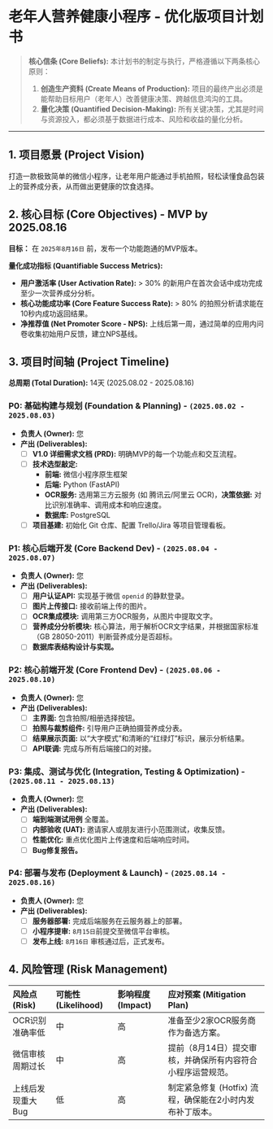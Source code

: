 # 老年人营养健康小程序 - 优化版项目计划书

> **核心信条 (Core Beliefs):** 本计划书的制定与执行，严格遵循以下两条核心原则：
> 1.  **创造生产资料 (Create Means of Production):** 项目的最终产出必须是能帮助目标用户（老年人）改善健康决策、跨越信息鸿沟的工具。
> 2.  **量化决策 (Quantified Decision-Making):** 所有关键决策，尤其是时间与资源投入，都必须基于数据进行成本、风险和收益的量化分析。

---

## 1. 项目愿景 (Project Vision)

打造一款极致简单的微信小程序，让老年用户能通过手机拍照，轻松读懂食品包装上的营养成分表，从而做出更健康的饮食选择。

## 2. 核心目标 (Core Objectives) - MVP by 2025.08.16

**目标：** 在 `2025年8月16日` 前，发布一个功能跑通的MVP版本。

**量化成功指标 (Quantifiable Success Metrics):**

*   **用户激活率 (User Activation Rate):** > 30% 的新用户在首次会话中成功完成至少一次营养成分分析。
*   **核心功能成功率 (Core Feature Success Rate):** > 80% 的拍照分析请求能在10秒内成功返回结果。
*   **净推荐值 (Net Promoter Score - NPS):** 上线后第一周，通过简单的应用内问卷收集初始用户反馈，建立NPS基线。

## 3. 项目时间轴 (Project Timeline)

**总周期 (Total Duration):** 14天 (2025.08.02 - 2025.08.16)

### P0: 基础构建与规划 (Foundation & Planning) - `(2025.08.02 - 2025.08.03)`

*   **负责人 (Owner):** 您
*   **产出 (Deliverables):**
    *   [ ] **V1.0 详细需求文档 (PRD):** 明确MVP的每一个功能点和交互流程。
    *   [ ] **技术选型敲定:**
        *   **前端:** 微信小程序原生框架
        *   **后端:** Python (FastAPI)
        *   **OCR服务:** 选用第三方云服务 (如 腾讯云/阿里云 OCR)，**决策依据:** 对比识别准确率、调用成本和响应速度。
        *   **数据库:** PostgreSQL
    *   [ ] **项目基建:** 初始化 Git 仓库、配置 Trello/Jira 等项目管理看板。

### P1: 核心后端开发 (Core Backend Dev) - `(2025.08.04 - 2025.08.07)`

*   **负责人 (Owner):** 您
*   **产出 (Deliverables):**
    *   [ ] **用户认证API:** 实现基于微信 `openid` 的静默登录。
    *   [ ] **图片上传接口:** 接收前端上传的图片。
    *   [ ] **OCR集成模块:** 调用第三方OCR服务，从图片中提取文字。
    *   [ ] **营养成分分析模块:** 核心算法，用于解析OCR文字结果，并根据国家标准（GB 28050-2011）判断营养成分是否超标。
    *   [ ] **数据库表结构设计与实现。**

### P2: 核心前端开发 (Core Frontend Dev) - `(2025.08.06 - 2025.08.10)`

*   **负责人 (Owner):** 您
*   **产出 (Deliverables):**
    *   [ ] **主界面:** 包含拍照/相册选择按钮。
    *   [ ] **拍照与裁剪组件:** 引导用户正确拍摄营养成分表。
    *   [ ] **结果展示页面:** 以“大字模式”和清晰的“红绿灯”标识，展示分析结果。
    *   [ ] **API联调:** 完成与所有后端接口的对接。

### P3: 集成、测试与优化 (Integration, Testing & Optimization) - `(2025.08.11 - 2025.08.13)`

*   **负责人 (Owner):** 您
*   **产出 (Deliverables):**
    *   [ ] **端到端测试用例** 全覆盖。
    *   [ ] **内部验收 (UAT):** 邀请家人或朋友进行小范围测试，收集反馈。
    *   [ ] **性能优化:** 重点优化图片上传速度和后端响应时间。
    *   [ ] **Bug修复报告。**

### P4: 部署与发布 (Deployment & Launch) - `(2025.08.14 - 2025.08.16)`

*   **负责人 (Owner):** 您
*   **产出 (Deliverables):**
    *   [ ] **服务器部署:** 完成后端服务在云服务器上的部署。
    *   [ ] **小程序提审:** `8月15日`前提交至微信平台审核。
    *   [ ] **发布上线:** `8月16日` 审核通过后，正式发布。

## 4. 风险管理 (Risk Management)

| 风险点 (Risk) | 可能性 (Likelihood) | 影响程度 (Impact) | 应对预案 (Mitigation Plan) |
| :--- | :--- | :--- | :--- |
| OCR识别准确率低 | 中 | 高 | 准备至少2家OCR服务商作为备选方案。 |
| 微信审核周期过长 | 中 | 高 | 提前（8月14日）提交审核，并确保所有内容符合小程序运营规范。 |
| 上线后发现重大Bug | 低 | 高 | 制定紧急修复 (Hotfix) 流程，确保能在2小时内发布补丁版本。 |